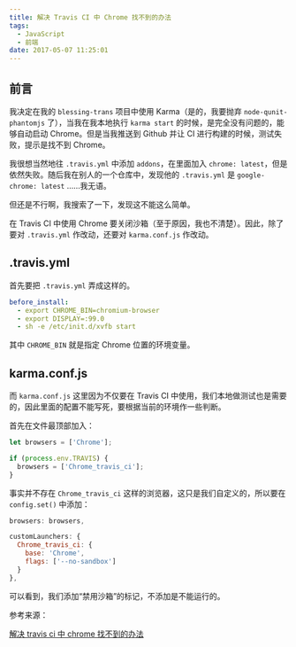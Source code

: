 ```yaml
---
title: 解决 Travis CI 中 Chrome 找不到的办法
tags:
  - JavaScript
  - 前端
date: 2017-05-07 11:25:01
---
```


## 前言

我决定在我的 `blessing-trans` 项目中使用 Karma（是的，我要抛弃 `node-qunit-phantomjs` 了），当我在我本地执行 `karma start` 的时候，是完全没有问题的，能够自动启动 Chrome。但是当我推送到 Github 并让 CI 进行构建的时候，测试失败，提示是找不到 Chrome。

我很想当然地往 `.travis.yml` 中添加 `addons`，在里面加入 `chrome: latest`，但是依然失败。随后我在别人的一个仓库中，发现他的 `.travis.yml` 是 `google-chrome: latest` ……我无语。

但还是不行啊，我搜索了一下，发现这不能这么简单。

在 Travis CI 中使用 Chrome 要关闭沙箱（至于原因，我也不清楚）。因此，除了要对 `.travis.yml` 作改动，还要对 `karma.conf.js` 作改动。

## .travis.yml

首先要把 `.travis.yml` 弄成这样的。

```yaml
before_install:
  - export CHROME_BIN=chromium-browser
  - export DISPLAY=:99.0
  - sh -e /etc/init.d/xvfb start
```

其中 `CHROME_BIN` 就是指定 Chrome 位置的环境变量。

## karma.conf.js

而 `karma.conf.js` 这里因为不仅要在 Travis CI 中使用，我们本地做测试也是需要的，因此里面的配置不能写死，要根据当前的环境作一些判断。

首先在文件最顶部加入：

```javascript
let browsers = ['Chrome'];

if (process.env.TRAVIS) {
  browsers = ['Chrome_travis_ci'];
}
```

事实并不存在 `Chrome_travis_ci` 这样的浏览器，这只是我们自定义的，所以要在 `config.set()` 中添加：

```javascript
browsers: browsers,

customLaunchers: {
  Chrome_travis_ci: {
    base: 'Chrome',
    flags: ['--no-sandbox']
  }
},
```

可以看到，我们添加“禁用沙箱”的标记，不添加是不能运行的。

参考来源：

[解决 travis ci 中 chrome 找不到的办法](https://juejin.im/entry/58d4abf0b123db3f6b632f3a)
